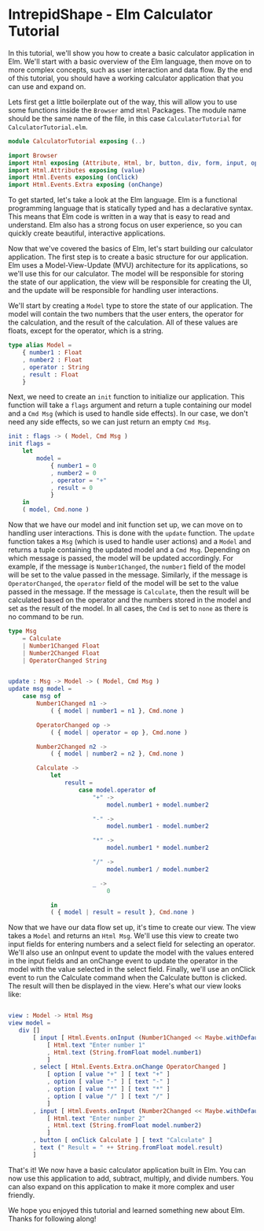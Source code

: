 # IntrepidShape - Elm Calculator Tutorial

In this tutorial, we'll show you how to create a basic calculator application in Elm. We'll start with a basic overview of the Elm language, then move on to more complex concepts, such as user interaction and data flow. By the end of this tutorial, you should have a working calculator application that you can use and expand on.

Lets first get a little boilerplate out of the way, this will allow you to use some functions inside the `Browser` amd `Html` Packages. The module name should be the same name of the file, in this case `CalculatorTutorial` for `CalculatorTutorial.elm`.

```elm
module CalculatorTutorial exposing (..)

import Browser
import Html exposing (Attribute, Html, br, button, div, form, input, option, select, text)
import Html.Attributes exposing (value)
import Html.Events exposing (onClick)
import Html.Events.Extra exposing (onChange)

```

To get started, let's take a look at the Elm language. Elm is a functional programming language that is statically typed and has a declarative syntax. This means that Elm code is written in a way that is easy to read and understand. Elm also has a strong focus on user experience, so you can quickly create beautiful, interactive applications.

Now that we've covered the basics of Elm, let's start building our calculator application. The first step is to create a basic structure for our application. Elm uses a Model-View-Update (MVU) architecture for its applications, so we'll use this for our calculator. The model will be responsible for storing the state of our application, the view will be responsible for creating the UI, and the update will be responsible for handling user interactions.


We'll start by creating a `Model` type to store the state of our application. The model will contain the two numbers that the user enters, the operator for the calculation, and the result of the calculation. All of these values are floats, except for the operator, which is a string.

```elm
type alias Model =
    { number1 : Float
    , number2 : Float
    , operator : String
    , result : Float
    }
```

Next, we need to create an `init` function to initialize our application. This function will take a `flags` argument and return a tuple containing our model and a `Cmd Msg` (which is used to handle side effects). In our case, we don't need any side effects, so we can just return an empty `Cmd Msg`.

```elm
init : flags -> ( Model, Cmd Msg )
init flags =
    let
        model =
            { number1 = 0
            , number2 = 0
            , operator = "+"
            , result = 0
            }
    in
    ( model, Cmd.none )
```

Now that we have our model and init function set up, we can move on to handling user interactions. This is done with the `update` function. The `update` function takes a `Msg` (which is used to handle user actions) and a `Model` and returns a tuple containing the updated model and a `Cmd Msg`. Depending on which message is passed, the model will be updated accordingly. 
For example, if the message is `Number1Changed`, the `number1` field of the model will be set to the value passed in the message. Similarly, if the message is `OperatorChanged`, the `operator` field of the model will be set to the value passed in the message. 
If the message is `Calculate`, then the result will be calculated based on the operator and the numbers stored in the model and set as the result of the model. 
In all cases, the `Cmd` is set to `none` as there is no command to be run. 

```elm
type Msg
    = Calculate
    | Number1Changed Float
    | Number2Changed Float
    | OperatorChanged String


update : Msg -> Model -> ( Model, Cmd Msg )
update msg model = 
    case msg of 
        Number1Changed n1 -> 
            ( { model | number1 = n1 }, Cmd.none )

        OperatorChanged op -> 
            ( { model | operator = op }, Cmd.none )

        Number2Changed n2 -> 
            ( { model | number2 = n2 }, Cmd.none )

        Calculate -> 
            let 
                result = 
                    case model.operator of 
                        "+" -> 
                            model.number1 + model.number2

                        "-" -> 
                            model.number1 - model.number2

                        "*" -> 
                            model.number1 * model.number2

                        "/" -> 
                            model.number1 / model.number2

                        _ -> 
                            0 

            in 
            ( { model | result = result }, Cmd.none ) 
```  

 Now that we have our data flow set up, it's time to create our view. The view takes a `Model` and returns an `Html Msg`. We'll use this view to create two input fields for entering numbers and a select field for selecting an operator. We'll also use an onInput event to update the model with the values entered in the input fields and an onChange event to update the operator in the model with the value selected in the select field. Finally, we'll use an onClick event to run the Calculate command when the Calculate button is clicked. The result will then be displayed in the view. Here's what our view looks like: 

 ```elm 

 view : Model -> Html Msg 
 view model = 
    div [] 
        [ input [ Html.Events.onInput (Number1Changed << Maybe.withDefault 0.0 << String.toFloat) ] 
            [ Html.text "Enter number 1" 
            , Html.text (String.fromFloat model.number1) 
            ] 
        , select [ Html.Events.Extra.onChange OperatorChanged ] 
            [ option [ value "+" ] [ text "+" ] 
            , option [ value "-" ] [ text "-" ] 
            , option [ value "*" ] [ text "*" ] 
            , option [ value "/" ] [ text "/" ] 
            ] 
        , input [ Html.Events.onInput (Number2Changed << Maybe.withDefault 0.0 << String.toFloat) ] 
            [ Html.text "Enter number 2" 
            , Html.text (String.fromFloat model.number2) 
            ] 
        , button [ onClick Calculate ] [ text "Calculate" ] 
        , text (" Result = " ++ String.fromFloat model.result) 
        ]
``` 

That's it! We now have a basic calculator application built in Elm. You can now use this application to add, subtract, multiply, and divide numbers. You can also expand on this application to make it more complex and user friendly. 

We hope you enjoyed this tutorial and learned something new about Elm. Thanks for following along!